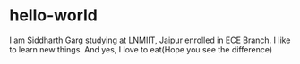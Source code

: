 # hello-world
I am Siddharth Garg studying at LNMIIT, Jaipur enrolled in ECE Branch.
I like to learn new things. And yes, I love to eat(Hope you see the difference)
